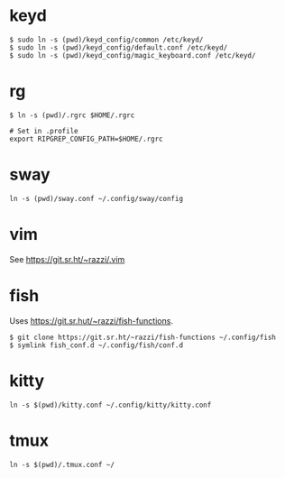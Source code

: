 # keyd

```
$ sudo ln -s (pwd)/keyd_config/common /etc/keyd/
$ sudo ln -s (pwd)/keyd_config/default.conf /etc/keyd/
$ sudo ln -s (pwd)/keyd_config/magic_keyboard.conf /etc/keyd/
```

# rg

```
$ ln -s (pwd)/.rgrc $HOME/.rgrc

# Set in .profile
export RIPGREP_CONFIG_PATH=$HOME/.rgrc
```

# sway

```
ln -s (pwd)/sway.conf ~/.config/sway/config
```

# vim

See https://git.sr.ht/~razzi/.vim

# fish

Uses https://git.sr.hut/~razzi/fish-functions.

```
$ git clone https://git.sr.ht/~razzi/fish-functions ~/.config/fish
$ symlink fish_conf.d ~/.config/fish/conf.d
```

# kitty

```
ln -s $(pwd)/kitty.conf ~/.config/kitty/kitty.conf
```

# tmux

```
ln -s $(pwd)/.tmux.conf ~/
```
